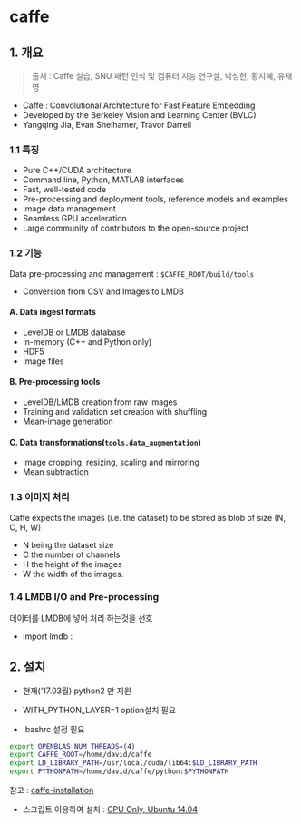 # caffe

## 1. 개요

> 출처 : Caffe 실습, SNU 패턴 인식 및 컴퓨터 지능 연구실, 박성헌, 황지혜, 유재영

* Caffe : Convolutional Architecture for Fast Feature Embedding
* Developed by the Berkeley Vision and Learning Center \(BVLC\)
* Yangqing Jia, Evan Shelhamer, Travor Darrell

### 1.1 특징

* Pure C++/CUDA architecture
* Command line, Python, MATLAB interfaces
* Fast, well-tested code
* Pre-processing and deployment tools, reference models and examples
* Image data management
* Seamless GPU acceleration
* Large community of contributors to the open-source project

### 1.2 기능

Data pre-processing and management : `$CAFFE_ROOT/build/tools`

* Conversion from CSV and Images to LMDB 

#### A. Data ingest formats

* LevelDB or LMDB database
* In-memory \(C++ and Python only\)
* HDF5
* Image files

#### B. Pre-processing tools

* LevelDB/LMDB creation from raw images
* Training and validation set creation with shuffling
* Mean-image generation

#### C. Data transformations\(`tools.data_augmentation`\)

* Image cropping, resizing, scaling and mirroring
* Mean subtraction

### 1.3 이미지 처리

Caffe expects the images \(i.e. the dataset\) to be stored as blob of size \(N, C, H, W\)

* N being the dataset size
* C the number of channels
* H the height of the images 
* W the width of the images. 

### 1.4 LMDB I/O and Pre-processing

데이터를 LMDB에 넣어 처리 하는것을 선호

* import lmdb : 

## 2. 설치

* 현재\('17.03월\) python2 만 지원

* WITH\_PYTHON\_LAYER=1 option설치 필요

* .bashrc 설정 필요

```bash
export OPENBLAS_NUM_THREADS=(4)
export CAFFE_ROOT=/home/david/caffe
export LD_LIBRARY_PATH=/usr/local/cuda/lib64:$LD_LIBRARY_PATH
export PYTHONPATH=/home/david/caffe/python:$PYTHONPATH
```

참고 : [caffe-installation](https://github.com/adioshun/Blog_Jekyll/blob/master/2017-07-18_caffe_Installation.md)

* 스크립트 이용하여 설치 : [CPU Only, Ubuntu 14.04](https://github.com/davidstutz/caffe-tools/blob/master/install_caffe.sh)




